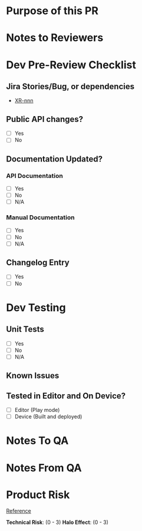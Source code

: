 <!-- Prefix title with version number and Jira ID. The format should be [<version>][<jira-id>] <Title>
Example: "[3.1][XR-1234] Title" -->

# Purpose of this PR
<!-- Description of the feature/change. For bug fixes, add the root cause of the bug and a brief explanation of the solution. Include screenshots and/or links to design documentation if applicable. Include any contextual information necessary to preserve understanding and support your reviewers. -->


# Notes to Reviewers
<!-- Provide notes that are relevant and important to all reviewers -->


# Dev Pre-Review Checklist

## Jira Stories/Bug, or dependencies
<!-- Bulleted list of links to all the Jira work item which represents the changes made in this PR. If this PR requires the changes in another PR or branch, provide links to those related PRs and branches. -->
- [XR-nnn](https://jira.unity3d.com/browse/XR-nnn)

## Public API changes?
<!-- Does this PR add or modify any public API surface in any of our packages? Link to architecture review document. -->
- [ ] Yes
- [ ] No

## Documentation Updated?
<!-- Is a documentation change necessary as a result of this PR? Consider feature documentation, What's New, and Upgrade Guide pages if present. Did you make a change and why? -->


### API Documentation
- [ ] Yes
- [ ] No
- [ ] N/A

### Manual Documentation
- [ ] Yes
- [ ] No
- [ ] N/A

## Changelog Entry
- [ ] Yes
- [ ] No

# Dev Testing
<!-- Provide evidence of unit tests, validation details and testing steps, relevant information (platforms/devices, OS versions, Unity versions, and platform architecture) below. -->


## Unit Tests
- [ ] Yes
- [ ] No
- [ ] N/A

## Known Issues
<!-- Bulleted list of links or descriptions of all known issues -->


## Tested in Editor and On Device?
- [ ] Editor (Play mode)
- [ ] Device (Built and deployed)

# Notes To QA
<!-- Provide any helpful notes for QA, like testing instructions, test scenes, supported platforms, release date target, code freeze date, and customer requirements. -->


# Notes From QA
<!-- Optional section reserved for QA. Example of this section would be an area expert provide information on how to test a PR based on their expertise to guide testing for someone who is not an area expert taking on this work as part of workload balancing. -->


# Product Risk

[Reference](https://confluence.unity3d.com/pages/viewpage.action?spaceKey=RM&title=Testing+Status%2C+Complexity+and+Halo+Effect+for+your+PR)

**Technical Risk**: (0 - 3)
**Halo Effect**: (0 - 3)
